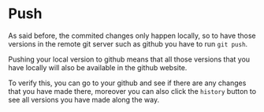 # Push
As said before, the commited changes only happen locally, so to have those versions in the remote git server such as github you have to run `git push`.

Pushing your local version to github means that all those versions that you have locally will also be available in the github website.

To verify this, you can go to your github and see if there are any changes that you have made there, moreover you can also click the `history` button to see all versions you have made along the way.